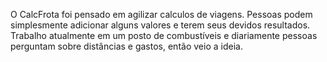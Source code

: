 O CalcFrota foi pensado em agilizar calculos de viagens. Pessoas podem simplesmente adicionar alguns valores e terem seus devidos resultados.
Trabalho atualmente em um posto de combustíveis e diariamente pessoas perguntam sobre distâncias e gastos, então veio a ideia.
